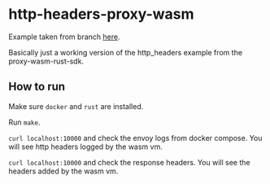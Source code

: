 # http-headers-proxy-wasm

Example taken from branch [here](https://github.com/Swaagie/proxy-wasm-rust-sdk/tree/examples).

Basically just a working version of the http_headers example from the proxy-wasm-rust-sdk.

## How to run

Make sure `docker` and `rust` are installed.

Run `make`.

`curl localhost:10000` and check the envoy logs from docker compose. You will see http headers logged by the wasm vm.

`curl localhost:10000` and check the response headers. You will see the headers added by the wasm vm.
